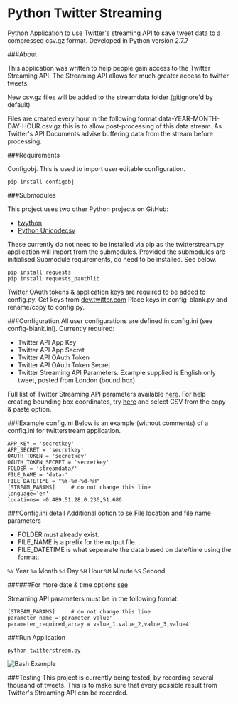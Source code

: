 Python Twitter Streaming
================
Python Application to use Twitter's streaming API to save tweet data to a compressed csv.gz format.
Developed in Python version 2.7.7

###About

This application was written to help people gain access to the Twitter Streaming API. The Streaming API allows for much greater access to twitter tweets.

New csv.gz files will be added to the streamdata folder (gitignore'd by default)

Files are created every hour in the following format data-YEAR-MONTH-DAY-HOUR.csv.gz this is to allow post-processing of this data stream.
As Twitter's API Documents advise buffering data from the stream before processing.

###Requirements

Configobj. This is used to import user editable configuration.


```
pip install configobj
```

###Submodules

This project uses two other Python projects on GitHub:

* [twython](https://github.com/ryanmcgrath/twython)
* [Python Unicodecsv](https://github.com/jdunck/python-unicodecsv)


These currently do not need to be installed via pip as the twitterstream.py application will import from the submodules. Provided the submodules are initialised.Submodule requirements, do need to be installed. See below.

```
pip install requests
pip install requests_oauthlib
```

Twitter OAuth tokens &amp; application keys are required to be added to config.py.
Get keys from [dev.twitter.com](https://dev.twitter.com/oauth/overview/application-owner-access-tokens)
Place keys in config-blank.py and rename/copy to config.py.

###Configuration
All user configurations are defined in config.ini (see config-blank.ini). Currently required:

* Twitter API App Key
* Twitter API App Secret
* Twitter API OAuth Token
* Twitter API OAuth Token Secret
* Twitter Streaming API Parameters. Example supplied is English only tweet, posted from London (bound box)

Full list of Twitter Streaming API parameters available [here](https://dev.twitter.com/streaming/overview/request-parameters).
For help creating bounding box coordinates, try [here](http://boundingbox.klokantech.com/) and select CSV from the copy &amp; paste option.

###Example config.ini
Below is an example (without comments) of a config.ini for twitterstream application.

```
APP_KEY = 'secretkey'
APP_SECRET = 'secretkey'
OAUTH_TOKEN = 'secretkey'
OAUTH_TOKEN_SECRET = 'secretkey'
FOLDER = 'streamdata/'
FILE_NAME = 'data-'
FILE_DATETIME = "%Y-%m-%d-%H"
[STREAM_PARAMS] 	# do not change this line
language='en'
locations= -0.489,51.28,0.236,51.686
```

###Config.ini detail
Additional option to se File location and file name parameters

* FOLDER must already exist.
* FILE_NAME is a prefix for the output file.
* FILE_DATETIME is what sepearate the data based on date/time using the format:

`%Y` Year
`%m` Month
`%d` Day
`%H` Hour
`%M` Minute
`%S` Second


######For more date & time options [see](https://docs.python.org/2/library/datetime.html#strftime-strptime-behavior)

Streaming API parameters must be in the following format:

```
[STREAM_PARAMS]		# do not change this line
parameter_name ='parameter_value'
parameter_required_array = value_1,value_2,value_3,value4
```

###Run Application

```
python twitterstream.py
```

![Bash Example](https://www.dropbox.com/s/msx1au6i3i66jlj/Screenshot%202014-10-05%2021.20.40.png?dl=1 "Bash example")

###Testing
This project is currently being tested, by recording several thousand of tweets. This is to make sure that every possible result from Twitter's Streaming API can be recorded.
